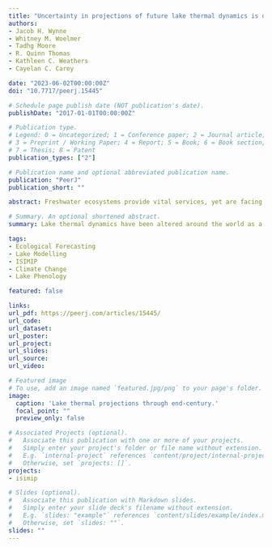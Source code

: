 ```yaml
---
title: "Uncertainty in projections of future lake thermal dynamics is differentially driven by lake and global climate models"
authors:
- Jacob H. Wynne
- Whitney M. Woelmer
- Tadhg Moore
- R. Quinn Thomas
- Kathleen C. Weathers
- Cayelan C. Carey

date: "2023-06-02T00:00:00Z"
doi: "10.7717/peerj.15445"

# Schedule page publish date (NOT publication's date).
publishDate: "2017-01-01T00:00:00Z"

# Publication type.
# Legend: 0 = Uncategorized; 1 = Conference paper; 2 = Journal article;
# 3 = Preprint / Working Paper; 4 = Report; 5 = Book; 6 = Book section;
# 7 = Thesis; 8 = Patent
publication_types: ["2"]

# Publication name and optional abbreviated publication name.
publication: "PeerJ"
publication_short: ""

abstract: Freshwater ecosystems provide vital services, yet are facing increasing risks from global change. In particular, lake thermal dynamics have been altered around the world as a result of climate change, necessitating a predictive understanding of how climate will continue to alter lakes in the future as well as the associated uncertainty in these predictions. Numerous sources of uncertainty affect projections of future lake conditions but few are quantified, limiting the use of lake modeling projections as management tools. To quantify and evaluate the effects of two potentially important sources of uncertainty, lake model selection uncertainty and climate model selection uncertainty, we developed ensemble projections of lake thermal dynamics for a dimictic lake in New Hampshire, USA (Lake Sunapee). Our ensemble projections used four different climate models as inputs to five vertical one-dimensional (1-D) hydrodynamic lake models under three different climate change scenarios to simulate thermal metrics from 2006 to 2099. We found that almost all the lake thermal metrics modeled (surface water temperature, bottom water temperature, Schmidt stability, stratification duration, and ice cover, but not thermocline depth) are projected to change over the next century. Importantly, we found that the dominant source of uncertainty varied among the thermal metrics, as thermal metrics associated with the surface waters (surface water temperature, total ice duration) were driven primarily by climate model selection uncertainty, while metrics associated with deeper depths (bottom water temperature, stratification duration) were dominated by lake model selection uncertainty. Consequently, our results indicate that researchers generating projections of lake bottom water metrics should prioritize including multiple lake models for best capturing projection uncertainty, while those focusing on lake surface metrics should prioritize including multiple climate models. Overall, our ensemble modeling study reveals important information on how climate change will affect lake thermal properties, and also provides some of the first analyses on how climate model selection uncertainty and lake model selection uncertainty interact to affect projections of future lake dynamics.

# Summary. An optional shortened abstract.
summary: Lake thermal dynamics have been altered around the world as a result of climate change, necessitating a predictive understanding of how climate will continue to alter lakes in the future as well as the associated uncertainty in these predictions. We found that the dominant source of uncertainty varied among the thermal metrics, as thermal metrics associated with the surface waters (surface water temperature, total ice duration) were driven primarily by climate model selection uncertainty, while metrics associated with deeper depths (bottom water temperature, stratification duration) were dominated by lake model selection uncertainty.

tags:
- Ecological Forecasting
- Lake Modelling
- ISIMIP
- Climate Change
- Lake Phenology

featured: false

links:
url_pdf: https://peerj.com/articles/15445/
url_code:
url_dataset:
url_poster:
url_project:
url_slides:
url_source:
url_video: 

# Featured image
# To use, add an image named `featured.jpg/png` to your page's folder. 
image:
  caption: 'Lake thermal projections through end-century.'
  focal_point: ""
  preview_only: false

# Associated Projects (optional).
#   Associate this publication with one or more of your projects.
#   Simply enter your project's folder or file name without extension.
#   E.g. `internal-project` references `content/project/internal-project/index.md`.
#   Otherwise, set `projects: []`.
projects:
- isimip

# Slides (optional).
#   Associate this publication with Markdown slides.
#   Simply enter your slide deck's filename without extension.
#   E.g. `slides: "example"` references `content/slides/example/index.md`.
#   Otherwise, set `slides: ""`.
slides: ""
---
```



